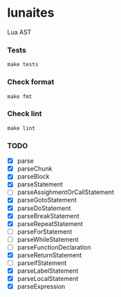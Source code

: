 # lunaites

Lua AST

### Tests

```
make tests
```

### Check format

```
make fmt
```

### Check lint

```
make lint
```

### TODO

- [x] parse
- [x] parseChunk
- [x] parseBlock
- [x] parseStatement
- [ ] parseAssighmentOrCallStatement
- [x] parseGotoStatement
- [x] parseDoStatement
- [x] parseBreakStatement
- [x] parseRepeatStatement
- [ ] parseForStatement
- [ ] parseWhileStatement
- [ ] parseFunctionDeclaration
- [x] parseReturnStatement
- [ ] parseifStatement
- [x] parseLabelStatement
- [x] parseLocalStatement
- [x] parseExpression
